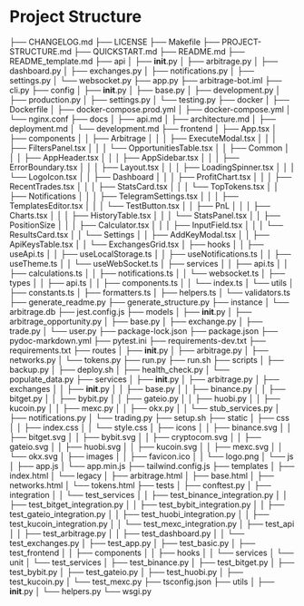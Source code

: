 # Project Structure

├── CHANGELOG.md
├── LICENSE
├── Makefile
├── PROJECT-STRUCTURE.md
├── QUICKSTART.md
├── README.md
├── README_template.md
├── api
│   ├── __init__.py
│   ├── arbitrage.py
│   ├── dashboard.py
│   ├── exchanges.py
│   ├── notifications.py
│   ├── settings.py
│   └── websocket.py
├── app.py
├── arbitrage-bot.iml
├── cli.py
├── config
│   ├── __init__.py
│   ├── base.py
│   ├── development.py
│   ├── production.py
│   ├── settings.py
│   └── testing.py
├── docker
│   ├── Dockerfile
│   ├── docker-compose.prod.yml
│   ├── docker-compose.yml
│   └── nginx.conf
├── docs
│   ├── api.md
│   ├── architecture.md
│   ├── deployment.md
│   └── development.md
├── frontend
│   ├── App.tsx
│   ├── components
│   │   ├── Arbitrage
│   │   │   ├── ExecuteModal.tsx
│   │   │   ├── FiltersPanel.tsx
│   │   │   └── OpportunitiesTable.tsx
│   │   ├── Common
│   │   │   ├── AppHeader.tsx
│   │   │   ├── AppSidebar.tsx
│   │   │   ├── ErrorBoundary.tsx
│   │   │   ├── Layout.tsx
│   │   │   ├── LoadingSpinner.tsx
│   │   │   └── LogoIcon.tsx
│   │   ├── Dashboard
│   │   │   ├── ProfitChart.tsx
│   │   │   ├── RecentTrades.tsx
│   │   │   ├── StatsCard.tsx
│   │   │   └── TopTokens.tsx
│   │   ├── Notifications
│   │   │   ├── TelegramSettings.tsx
│   │   │   ├── TemplatesEditor.tsx
│   │   │   └── TestButton.tsx
│   │   ├── PnL
│   │   │   ├── Charts.tsx
│   │   │   ├── HistoryTable.tsx
│   │   │   └── StatsPanel.tsx
│   │   ├── PositionSize
│   │   │   ├── Calculator.tsx
│   │   │   ├── InputField.tsx
│   │   │   └── ResultsCard.tsx
│   │   └── Settings
│   │       ├── AddKeyModal.tsx
│   │       ├── ApiKeysTable.tsx
│   │       └── ExchangesGrid.tsx
│   ├── hooks
│   │   ├── useApi.ts
│   │   ├── useLocalStorage.ts
│   │   ├── useNotifications.ts
│   │   ├── useTheme.ts
│   │   └── useWebSocket.ts
│   ├── services
│   │   ├── api.ts
│   │   ├── calculations.ts
│   │   ├── notifications.ts
│   │   └── websocket.ts
│   ├── types
│   │   ├── api.ts
│   │   ├── components.ts
│   │   └── index.ts
│   └── utils
│       ├── constants.ts
│       ├── formatters.ts
│       ├── helpers.ts
│       └── validators.ts
├── generate_readme.py
├── generate_structure.py
├── instance
│   └── arbitrage.db
├── jest.config.js
├── models
│   ├── __init__.py
│   ├── arbitrage_opportunity.py
│   ├── base.py
│   ├── exchange.py
│   ├── trade.py
│   └── user.py
├── package-lock.json
├── package.json
├── pydoc-markdown.yml
├── pytest.ini
├── requirements-dev.txt
├── requirements.txt
├── routes
│   ├── __init__.py
│   ├── arbitrage.py
│   ├── networks.py
│   └── tokens.py
├── run.py
├── run.sh
├── scripts
│   ├── backup.py
│   ├── deploy.sh
│   ├── health_check.py
│   └── populate_data.py
├── services
│   ├── __init__.py
│   ├── arbitrage.py
│   ├── exchanges
│   │   ├── __init__.py
│   │   ├── base.py
│   │   ├── binance.py
│   │   ├── bitget.py
│   │   ├── bybit.py
│   │   ├── gateio.py
│   │   ├── huobi.py
│   │   ├── kucoin.py
│   │   ├── mexc.py
│   │   ├── okx.py
│   │   └── stub_services.py
│   ├── notifications.py
│   └── trading.py
├── setup.sh
├── static
│   ├── css
│   │   ├── index.css
│   │   └── style.css
│   ├── icons
│   │   ├── binance.svg
│   │   ├── bitget.svg
│   │   ├── bybit.svg
│   │   ├── cryptocom.svg
│   │   ├── gateio.svg
│   │   ├── huobi.svg
│   │   ├── kucoin.svg
│   │   ├── mexc.svg
│   │   └── okx.svg
│   ├── images
│   │   ├── favicon.ico
│   │   └── logo.png
│   └── js
│       ├── app.js
│       └── app.min.js
├── tailwind.config.js
├── templates
│   ├── index.html
│   └── legacy
│       ├── arbitrage.html
│       ├── base.html
│       ├── networks.html
│       └── tokens.html
├── tests
│   ├── conftest.py
│   ├── integration
│   │   └── test_services
│   │       ├── test_binance_integration.py
│   │       ├── test_bitget_integration.py
│   │       ├── test_bybit_integration.py
│   │       ├── test_gateio_integration.py
│   │       ├── test_huobi_integration.py
│   │       ├── test_kucoin_integration.py
│   │       └── test_mexc_integration.py
│   ├── test_api
│   │   ├── test_arbitrage.py
│   │   ├── test_dashboard.py
│   │   └── test_exchanges.py
│   ├── test_app.py
│   ├── test_basic.py
│   ├── test_frontend
│   │   ├── components
│   │   ├── hooks
│   │   └── services
│   └── unit
│       └── test_services
│           ├── test_binance.py
│           ├── test_bitget.py
│           ├── test_bybit.py
│           ├── test_gateio.py
│           ├── test_huobi.py
│           ├── test_kucoin.py
│           └── test_mexc.py
├── tsconfig.json
├── utils
│   ├── __init__.py
│   └── helpers.py
└── wsgi.py
